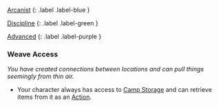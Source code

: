
[Arcanist](Game/Character-Development#Arcanist)
{: .label .label-blue }

[Discipline](Game/Character-Development#Discipline)
{: .label .label-green }

[Advanced](Game/Character-Development#Advanced)
{: .label .label-purple }
### Weave Access
*You have created connections between locations and can pull things seemingly from thin air.*
* Your character always has access to [Camp Storage](Game/Storage#Camp%20Storage) and can retrieve items from it as an [Action](Game/Core/Terminology#Action).